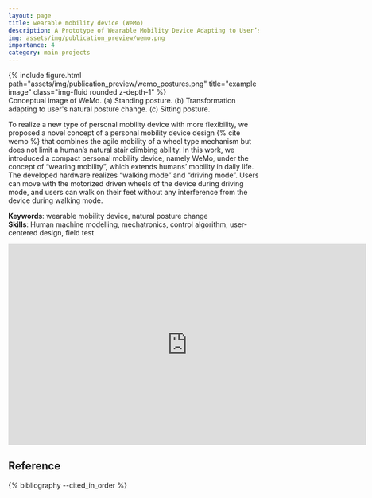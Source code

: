 ```yaml
---
layout: page
title: wearable mobility device (WeMo)
description: A Prototype of Wearable Mobility Device Adapting to User’s Natural Posture Changes
img: assets/img/publication_preview/wemo.png
importance: 4
category: main projects
---
```


<div class="row justify-content-sm-center">
    <div class="col-sm-12 mt-3 mt-md-0">
        {% include figure.html path="assets/img/publication_preview/wemo_postures.png" title="example image" class="img-fluid rounded z-depth-1" %}
    </div>
</div>
<div class="caption">
    Conceptual image of WeMo. (a) Standing posture. (b) Transformation adapting to user's natural posture change. (c) Sitting posture.
</div>

To realize a new type of personal mobility device with more flexibility, we proposed a novel concept of a personal mobility device design {% cite wemo %} that combines the agile mobility of a wheel type mechanism but does not limit a human’s natural stair climbing ability. In this work, we introduced a compact personal mobility device, namely WeMo, under the concept of “wearing mobility”, which extends humans’ mobility in daily life. The developed hardware realizes “walking mode” and “driving mode”. Users can move with the motorized driven wheels of the device during driving mode, and users can walk on their feet without any interference from the device during walking mode.  

<b>Keywords</b>: wearable mobility device, natural posture change  
<b>Skills</b>: Human machine modelling, mechatronics, control algorithm, user-centered design, field test




<div class="container">
<iframe width="720" height="405" src="https://www.youtube.com/embed/PAKdDLtD624" title="WeMo - Wearable Mobility Device" frameborder="0" allow="accelerometer; autoplay; clipboard-write; encrypted-media; gyroscope; picture-in-picture; web-share" allowfullscreen></iframe>

<div class="publications">
    <h2>Reference</h2>
    {% bibliography --cited_in_order %} 
</div>

